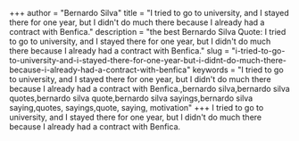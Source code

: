 +++
author = "Bernardo Silva"
title = "I tried to go to university, and I stayed there for one year, but I didn't do much there because I already had a contract with Benfica."
description = "the best Bernardo Silva Quote: I tried to go to university, and I stayed there for one year, but I didn't do much there because I already had a contract with Benfica."
slug = "i-tried-to-go-to-university-and-i-stayed-there-for-one-year-but-i-didnt-do-much-there-because-i-already-had-a-contract-with-benfica"
keywords = "I tried to go to university, and I stayed there for one year, but I didn't do much there because I already had a contract with Benfica.,bernardo silva,bernardo silva quotes,bernardo silva quote,bernardo silva sayings,bernardo silva saying,quotes, sayings,quote, saying, motivation"
+++
I tried to go to university, and I stayed there for one year, but I didn't do much there because I already had a contract with Benfica.
